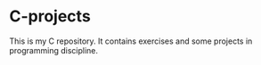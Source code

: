# C-projects
This is my C repository. It contains exercises and some projects in programming discipline.
